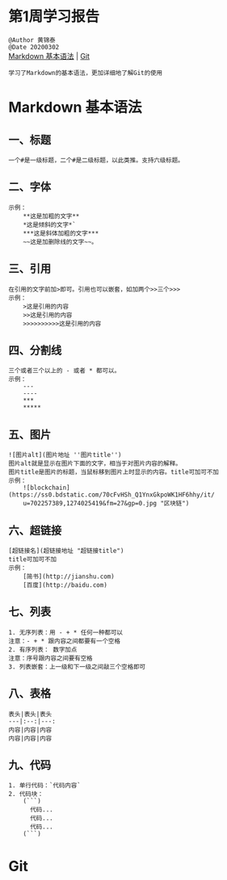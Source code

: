 # 第1周学习报告  
`@Author 黄锦泰`  
`@Date 20200302`  
[Markdown 基本语法](#1) | [Git](#2)

	
	学习了Markdown的基本语法，更加详细地了解Git的使用
	

# <a id='1'>Markdown 基本语法</a>
## 一、标题
	一个#是一级标题，二个#是二级标题，以此类推。支持六级标题。

## 二、字体
	示例：
		**这是加粗的文字**
		*这是倾斜的文字*`
		***这是斜体加粗的文字***
		~~这是加删除线的文字~~。

## 三、引用
	在引用的文字前加>即可。引用也可以嵌套，如加两个>>三个>>>
	示例：
		>这是引用的内容
		>>这是引用的内容
		>>>>>>>>>>这是引用的内容

## 四、分割线
    三个或者三个以上的 - 或者 * 都可以。
	示例：
		---
		----
		***
		*****

##  五、图片
	![图片alt](图片地址 ''图片title'')
	图片alt就是显示在图片下面的文字，相当于对图片内容的解释。
	图片title是图片的标题，当鼠标移到图片上时显示的内容。title可加可不加
	示例： 
		![blockchain](https://ss0.bdstatic.com/70cFvHSh_Q1YnxGkpoWK1HF6hhy/it/
		u=702257389,1274025419&fm=27&gp=0.jpg "区块链")

## 六、超链接
	[超链接名](超链接地址 "超链接title")
	title可加可不加
	示例：
		[简书](http://jianshu.com)
		[百度](http://baidu.com)

## 七、列表
	1. 无序列表：用 - + * 任何一种都可以
	注意：- + * 跟内容之间都要有一个空格
	2. 有序列表： 数字加点	
	注意：序号跟内容之间要有空格
	3. 列表嵌套：上一级和下一级之间敲三个空格即可

## 八、表格
	表头|表头|表头	
	---|:--:|---:
	内容|内容|内容
	内容|内容|内容

## 九、代码
	1. 单行代码：`代码内容`
	2. 代码块：
		(```)
		  代码...
		  代码...
		  代码...
		(```)
	
# <a id='2'>Git</a>
  
 